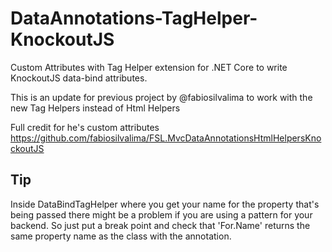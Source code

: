 # DataAnnotations-TagHelper-KnockoutJS
Custom Attributes with Tag Helper extension for .NET Core to write KnockoutJS data-bind attributes.

This is an update for previous project by @fabiosilvalima to work with the new Tag Helpers instead of Html Helpers

Full credit for he's custom attributes
https://github.com/fabiosilvalima/FSL.MvcDataAnnotationsHtmlHelpersKnockoutJS

## Tip
Inside DataBindTagHelper where you get your name for the property that's being passed there might be a problem if you are using a pattern for your backend. So just put a break point and check that 'For.Name' returns the same property name as the class with the annotation.
